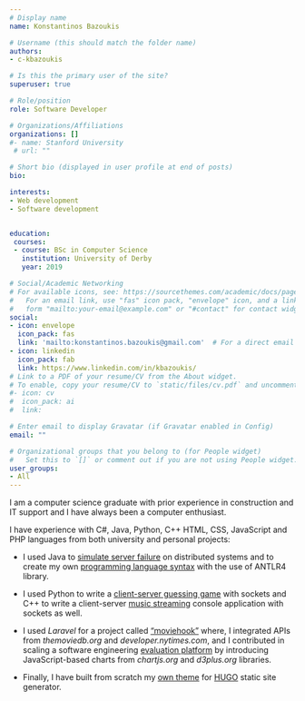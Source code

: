 ```yaml
---
# Display name
name: Konstantinos Bazoukis

# Username (this should match the folder name)
authors:
- c-kbazoukis

# Is this the primary user of the site?
superuser: true

# Role/position
role: Software Developer

# Organizations/Affiliations
organizations: []
#- name: Stanford University
 # url: ""

# Short bio (displayed in user profile at end of posts)
bio: 

interests:
- Web development
- Software development


education:
 courses:
 - course: BSc in Computer Science
   institution: University of Derby
   year: 2019

# Social/Academic Networking
# For available icons, see: https://sourcethemes.com/academic/docs/page-builder/#icons
#   For an email link, use "fas" icon pack, "envelope" icon, and a link in the
#   form "mailto:your-email@example.com" or "#contact" for contact widget.
social:
- icon: envelope
  icon_pack: fas
  link: 'mailto:konstantinos.bazoukis@gmail.com'  # For a direct email link, use "mailto:example@example.com".
- icon: linkedin
  icon_pack: fab
  link: https://www.linkedin.com/in/kbazoukis/
# Link to a PDF of your resume/CV from the About widget.
# To enable, copy your resume/CV to `static/files/cv.pdf` and uncomment the lines below.
#- icon: cv
#  icon_pack: ai
#  link: 

# Enter email to display Gravatar (if Gravatar enabled in Config)
email: ""

# Organizational groups that you belong to (for People widget)
#   Set this to `[]` or comment out if you are not using People widget.
user_groups:
- All
---
```


I am a computer science graduate with prior experience in construction and IT support and I have always been a computer enthusiast. 

I have experience with C#, Java, Python, C++  HTML, CSS, JavaScript and PHP languages from both university and personal projects:

- I used Java to [simulate server failure](https://bitbucket.org/ntinosng/virtual-dfs-simulator) on distributed systems and to create my own [programming language syntax](https://bitbucket.org/ntinosng/calcdog-programming-language) with the use of ANTLR4 library. 

- I used Python to write a [client-server guessing game](https://gist.github.com/NtinosNG) with sockets and C++ to write a client-server [music streaming](https://bitbucket.org/ntinosng/musicstreaming-server) console application with sockets as well. 

- I used *Laravel* for a project called [“moviehook”](https://gitlab.com/NtinosNG/moviehook) where, I integrated APIs from *themoviedb.org* and *developer.nytimes.com*, and I contributed in scaling a software engineering [evaluation platform](https://bitbucket.org/ntinosng/percerons) by introducing JavaScript-based charts from *chartjs.org* and *d3plus.org* libraries. 

- Finally, I have built from scratch my [own theme](https://github.com/NtinosNG/self) for [HUGO](https://gohugo.io) static site generator.
